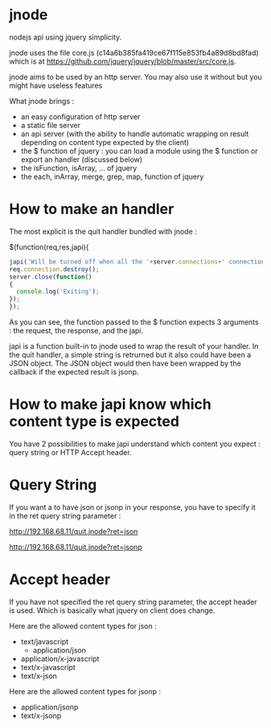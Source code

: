 jnode
=====

nodejs api using jquery simplicity. 

jnode uses the file core.js (c14a6b385fa419ce67f115e853fb4a89d8bd8fad) which is at https://github.com/jquery/jquery/blob/master/src/core.js.

jnode aims to be used by an http server. You may also use it without but you might have useless features

What jnode brings :
- an easy configuration of http server
- a static file server
- an api server (with the ability to handle automatic wrapping on result depending on content type expected by the client)
- the $ function of jquery : you can load a module using the $ function or export an handler (discussed below)
- the isFunction, isArray, ... of jquery
- the each, inArray, merge, grep, map,  function of jquery

How to make an handler
=====

The most explicit is the quit handler bundled with jnode :

$(function(req,res,japi){
```js
japi('Will be turned off when all the '+server.connections+' connection(s) will be closed');
req.connection.destroy();
server.close(function()
{
  console.log('Exiting');
});
});
```

As you can see, the function passed to the $ function expects 3 arguments : the request, the response, and the japi.

japi is a function built-in to jnode used to wrap the result of your handler. In the quit handler, a simple string is retrurned but it also could have been a JSON object. The JSON object would then have been wrapped by the callback if the expected result is jsonp.

How to make japi know which content type is expected
=====
You have 2 possibilities to make japi understand which content you expect : query string or HTTP Accept header.

Query String
====
If you want a to have json or jsonp in your response, you have to specify it in the ret query string parameter :

http://192.168.68.11/quit.jnode?ret=json

http://192.168.68.11/quit.jnode?ret=jsonp

Accept header
====
If you have not specified the ret query string parameter, the accept header is used. Which is basically what jquery on client does change.

Here are the allowed content types for json :
  - text/javascript
	- application/json
  - application/x-javascript
  - text/x-javascript
  - text/x-json

Here are the allowed content types for jsonp :
  - application/jsonp
  - text/x-jsonp